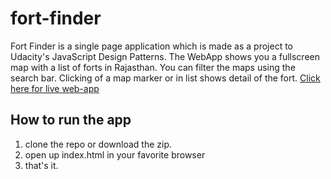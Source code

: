 # fort-finder
Fort Finder is a single page application which is made as a project to Udacity's JavaScript Design Patterns.
The WebApp shows you a fullscreen map with a list of forts in Rajasthan. You can filter the maps using the search bar. Clicking of a map marker or in list shows detail of the fort.
[Click here for live web-app](https://ishancoder.github.io/fort-finder/)

## How to run the app
1. clone the repo or download the zip.
2. open up index.html in your favorite browser
3. that's it.

